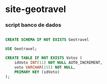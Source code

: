 # site-geotravel

### script banco de dados

```sql

CREATE SCHEMA IF NOT EXISTS Geotravel

USE Geotravel;

CREATE TABLE IF NOT EXISTS Votos (
    idVoto INT(11) NOT NULL AUTO_INCREMENT,
    voto VARCHAR(155) NOT NULL,
    PRIMARY KEY (idVoto)
);

```